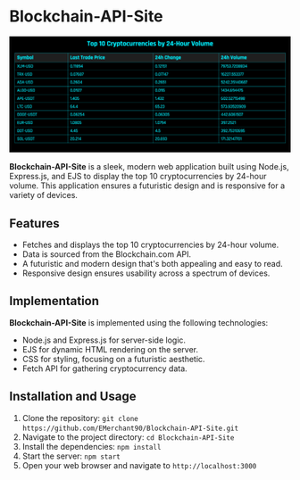 # Blockchain-API-Site

![Blockchain-API-Site Screenshot](public/images/publicapi.png)

**Blockchain-API-Site** is a sleek, modern web application built using Node.js, Express.js, and EJS to display the top 10 cryptocurrencies by 24-hour volume. This application ensures a futuristic design and is responsive for a variety of devices.

## Features

- Fetches and displays the top 10 cryptocurrencies by 24-hour volume.
- Data is sourced from the Blockchain.com API.
- A futuristic and modern design that's both appealing and easy to read.
- Responsive design ensures usability across a spectrum of devices.

## Implementation

**Blockchain-API-Site** is implemented using the following technologies:

- Node.js and Express.js for server-side logic.
- EJS for dynamic HTML rendering on the server.
- CSS for styling, focusing on a futuristic aesthetic.
- Fetch API for gathering cryptocurrency data.

## Installation and Usage

1. Clone the repository: `git clone https://github.com/EMerchant90/Blockchain-API-Site.git`
2. Navigate to the project directory: `cd Blockchain-API-Site`
3. Install the dependencies: `npm install`
4. Start the server: `npm start`
5. Open your web browser and navigate to `http://localhost:3000`
